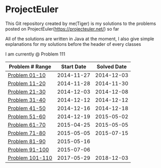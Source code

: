 ProjectEuler
============

This Git repository created by me(Tiger) is my solutions to the problems posted on ProjectEuler(https://projecteuler.net/) so far

All of the solutions are written in Java at the moment, I also give simple explanations for my solutions before the header of every classes


I am currently @ Problem 111 


|   Problem # Range |  Start Date  |  Solved Date |
| ------------- | ------------- | ------------- |
|   [Problem 01-10](https://github.com/tiger1993118/ProjectEuler/tree/master/ProjectEuler/src/part1/Problem01to10)  | 2014-11-27 | 2014-12-03 | 
|   [Problem 11-20](https://github.com/tiger1993118/ProjectEuler/tree/master/ProjectEuler/src/Problem11to20)  | 2014-11-28 | 2014-11-30 | 
|   [Problem 21-30](https://github.com/tiger1993118/ProjectEuler/tree/master/ProjectEuler/src/Problem21to30)  | 2014-12-03 | 2014-12-08 | 
|   [Problem 31-40](https://github.com/tiger1993118/ProjectEuler/tree/master/ProjectEuler/src/Problem31to40)  | 2014-12-12 | 2014-12-12 |
|   [Problem 41-50](https://github.com/tiger1993118/ProjectEuler/tree/master/ProjectEuler/src/Problem41to50)  | 2014-12-16 | 2014-12-18 |
|   [Problem 51-60](https://github.com/tiger1993118/ProjectEuler/tree/master/ProjectEuler/src/Problem51to60)  | 2014-12-19 | 2015-05-02 |
|   [Problem 61-70](https://github.com/tiger1993118/ProjectEuler/tree/master/ProjectEuler/src/Problem61to70)  | 2015-04-25 | 2015-05-05 |
|   [Problem 71-80](https://github.com/tiger1993118/ProjectEuler/tree/master/ProjectEuler/src/Problem71to80)  | 2015-05-05 | 2015-07-15 |
|   [Problem 81-90](https://github.com/tiger1993118/ProjectEuler/tree/master/ProjectEuler/src/Problem81to90)  | 2015-05-16 | |
|   [Problem 91-100](https://github.com/tiger1993118/ProjectEuler/tree/master/ProjectEuler/src/Problem91to100) | 2015-07-06 ||
|   [Problem 101-110](https://github.com/tiger1993118/ProjectEuler/tree/master/ProjectEuler/src/part2/problem101to110)  | 2017-05-29 | 2018-12-03|





